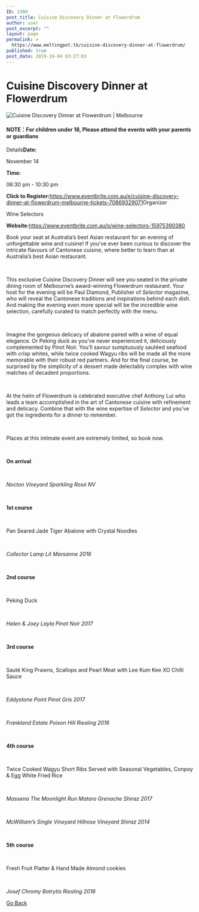 ```yaml
---
ID: 2300
post_title: Cuisine Discovery Dinner at Flowerdrum
author: user
post_excerpt: ""
layout: page
permalink: >
  https://www.meltingpot.tk/cuisine-discovery-dinner-at-flowerdrum/
published: true
post_date: 2019-10-04 03:27:03
---
```

<h1> <strong>Cuisine Discovery Dinner at Flowerdrum</strong></h1>		
										<img src="http://www.meltingpot.tk/wp-content/uploads/2019/10/2101_image-150x150.jpg" title="Cuisine Discovery Dinner at Flowerdrum | Melbourne" alt="Cuisine Discovery Dinner at Flowerdrum | Melbourne" />											
		<h4><strong>NOTE：For children under 18, Please attend the events with your parents or guardians</strong></h4>Details<strong>Date:</strong><p>November 14</p><strong>Time:</strong><p>06:30 pm - 10:30 pm</p><strong>Click to Register:</strong><a href="https://www.eventbrite.com.au/e/cuisine-discovery-dinner-at-flowerdrum-melbourne-tickets-70869329071">https://www.eventbrite.com.au/e/cuisine-discovery-dinner-at-flowerdrum-melbourne-tickets-70869329071</a>Organizer<p>Wine Selectors</p><p><strong>Website:</strong><a href="https://www.eventbrite.com.au/o/wine-selectors-15975390380">https://www.eventbrite.com.au/o/wine-selectors-15975390380</a></p>		
		<p style="font-weight: 400;">Book your seat at Australia’s best Asian restaurant for an evening of unforgettable wine and cuisine! If you’ve ever been curious to discover the intricate flavours of Cantonese cuisine, where better to learn than at Australia’s best Asian restaurant.</p><p> </p><p style="font-weight: 400;">This exclusive Cuisine Discovery Dinner will see you seated in the private dining room of Melbourne’s award-winning Flowerdrum restaurant. Your host for the evening will be Paul Diamond, Publisher of <em>Selector</em> magazine, who will reveal the Cantonese traditions and inspirations behind each dish. And making the evening even more special will be the incredible wine selection, carefully curated to match perfectly with the menu. </p><p> </p><p style="font-weight: 400;">Imagine the gorgeous delicacy of abalone paired with a wine of equal elegance. Or Peking duck as you’ve never experienced it, deliciously complemented by Pinot Noir. You’ll savour sumptuously sautéed seafood with crisp whites, while twice cooked Wagyu ribs will be made all the more memorable with their robust red partners. And for the final course, be surprised by the simplicity of a dessert made delectably complex with wine matches of decadent proportions.</p><p> </p><p style="font-weight: 400;">At the helm of Flowerdrum is celebrated executive chef Anthony Lui who leads a team accomplished in the art of Cantonese cuisine with refinement and delicacy. Combine that with the wine expertise of <em>Selector</em> and you’ve got the ingredients for a dinner to remember.</p><p> </p><p style="font-weight: 400;">Places at this intimate event are extremely limited, so book now.</p><p> </p><p style="font-weight: 400;"><strong>On arrival</strong></p><p> </p><p style="font-weight: 400;"><em>Nocton Vineyard Sparkling Rosé NV</em></p><p> </p><p style="font-weight: 400;"><strong>1st course</strong></p><p> </p><p style="font-weight: 400;">Pan Seared Jade Tiger Abalone with Crystal Noodles</p><p> </p><p style="font-weight: 400;"><em>Collector Lamp Lit Marsanne 2016</em></p><p> </p><p style="font-weight: 400;"><strong>2nd course</strong></p><p> </p><p style="font-weight: 400;">Peking Duck</p><p> </p><p style="font-weight: 400;"><em>Helen &amp; Joey Layla Pinot Noir 2017</em></p><p> </p><p style="font-weight: 400;"><strong>3rd course</strong></p><p> </p><p style="font-weight: 400;">Sauté King Prawns, Scallops and Pearl Meat with Lee Kum Kee XO Chilli Sauce</p><p> </p><p style="font-weight: 400;"><em>Eddystone Point Pinot Gris 2017</em></p><p> </p><p style="font-weight: 400;"><em>Frankland Estate Poison Hill Riesling 2016</em></p><p> </p><p style="font-weight: 400;"><strong>4th course</strong></p><p> </p><p style="font-weight: 400;">Twice Cooked Wagyu Short Ribs Served with Seasonal Vegetables, Conpoy &amp; Egg White Fried Rice</p><p> </p><p style="font-weight: 400;"><em>Massena The Moonlight Run Mataro Grenache Shiraz 2017</em></p><p> </p><p style="font-weight: 400;"><em>McWilliam’s Single Vineyard Hillrose Vineyard Shiraz 2014</em></p><p> </p><p style="font-weight: 400;"><strong>5th course</strong></p><p> </p><p style="font-weight: 400;">Fresh Fruit Platter &amp; Hand Made Almond cookies</p><p> </p><p style="font-weight: 400;"><em>Josef Chromy Botrytis Riesling 2016</em></p>		
			<a href="https://www.meltingpot.tk/attend-an-event-2/" role="button">
						Go Back
					</a>